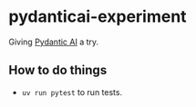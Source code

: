 # pydanticai-experiment

Giving [Pydantic AI](https://ai.pydantic.dev/) a try.

## How to do things

* `uv run pytest` to run tests.
